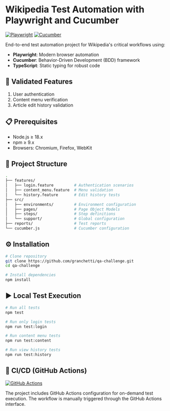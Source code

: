 # Wikipedia Test Automation with Playwright and Cucumber

[![Playwright](https://img.shields.io/badge/Playwright-1.50.1-blue?logo=playwright)](https://playwright.dev)
[![Cucumber](https://img.shields.io/badge/Cucumber-11.2.0-green?logo=cucumber)](https://cucumber.io)

End-to-end test automation project for Wikipedia's critical workflows using:
- **Playwright**: Modern browser automation
- **Cucumber**: Behavior-Driven Development (BDD) framework
- **TypeScript**: Static typing for robust code

## 🚀 Validated Features
1. User authentication
2. Content menu verification
3. Article edit history validation

## 📋 Prerequisites
- Node.js ≥ 18.x
- npm ≥ 9.x
- Browsers: Chromium, Firefox, WebKit

## 🧩 Project Structure

```bash
.
├── features/
│   ├── login.feature         # Authentication scenarios
│   ├── content_menu.feature  # Menu validation
│   └── history.feature       # Edit history tests
├── src/
│   ├── environments/         # Environment configuration
│   ├── pages/                # Page Object Models
│   ├── steps/                # Step definitions
│   └── support/              # Global configuration
├── reports/                  # Test reports
└── cucumber.js               # Cucumber configuration
```

## ⚙️ Installation
```bash
# Clone repository
git clone https://github.com/granchetti/qa-challenge.git
cd qa-challenge

# Install dependencies
npm install
```

## ▶️ Local Test Execution

```bash
# Run all tests
npm test

# Run only login tests
npm run test:login

# Run content menu tests
npm run test:content

# Run view history tests
npm run test:history
```
## 🚦 CI/CD (GitHub Actions)

[![GitHub Actions](https://github.com/granchetti/qa-challenge/actions/workflows/tests_workflow.yml/badge.svg)](https://github.com/granchetti/qa-challenge/actions/workflows/tests_workflow.yml)

The project includes GitHub Actions configuration for on-demand test execution. The workflow is manually triggered through the GitHub Actions interface.

